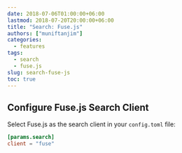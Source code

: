 ```yaml
---
date: 2018-07-06T01:00:00+06:00
lastmod: 2018-07-20T20:00:00+06:00
title: "Search: Fuse.js"
authors: ["muniftanjim"]
categories:
  - features
tags:
  - search
  - fuse.js
slug: search-fuse-js
toc: true
---
```


## Configure Fuse.js Search Client

Select Fuse.js as the search client in your `config.toml` file:

```toml
[params.search]
client = "fuse"
```

